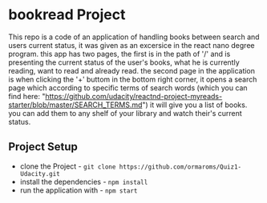# bookread Project

This repo is a code of an application of handling books between search and users current status, it was given as an excersice in the 
react nano degree program.
this app has two pages, the first is in the path of '/' and is presenting the current status of the user's books, what he is 
currently reading, want to read and already read. 
the second page in the application is when clicking the '+' buttom in the bottom right corner, it opens a search page which according
to specific terms of search words (which you can find here: "https://github.com/udacity/reactnd-project-myreads-starter/blob/master/SEARCH_TERMS.md")
it will give you a list of books. you can add them to any shelf of your library and watch their's current status.

## Project Setup

* clone the Project - `git clone https://github.com/ormaroms/Quiz1-Udacity.git`
* install the dependencies - `npm install`
* run the application with - `npm start`
